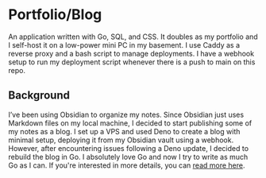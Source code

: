 # Portfolio/Blog

An application written with Go, SQL, and CSS. It doubles as my portfolio and I self-host it on a low-power mini PC in my basement. I use Caddy as a reverse proxy and a bash script to manage deployments. I have a webhook setup to run my deployment script whenever there is a push to main on this repo.

## Background
I’ve been using Obsidian to organize my notes. Since Obsidian just uses Markdown files on my local machine, I decided to start publishing some of my notes as a blog. I set up a VPS and used Deno to create a blog with minimal setup, deploying it from my Obsidian vault using a webhook. However, after encountering issues following a Deno update, I decided to rebuild the blog in Go. I absolutely love Go and now I try to write as much Go as I can. If you're interested in more details, you can [read more here](https://dominicgerman.com/posts/4).
